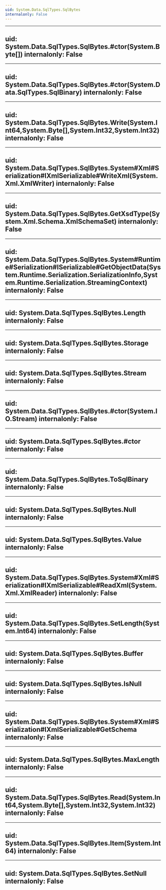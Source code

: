 ```yaml
---
uid: System.Data.SqlTypes.SqlBytes
internalonly: False
---
```


---
uid: System.Data.SqlTypes.SqlBytes.#ctor(System.Byte[])
internalonly: False
---

---
uid: System.Data.SqlTypes.SqlBytes.#ctor(System.Data.SqlTypes.SqlBinary)
internalonly: False
---

---
uid: System.Data.SqlTypes.SqlBytes.Write(System.Int64,System.Byte[],System.Int32,System.Int32)
internalonly: False
---

---
uid: System.Data.SqlTypes.SqlBytes.System#Xml#Serialization#IXmlSerializable#WriteXml(System.Xml.XmlWriter)
internalonly: False
---

---
uid: System.Data.SqlTypes.SqlBytes.GetXsdType(System.Xml.Schema.XmlSchemaSet)
internalonly: False
---

---
uid: System.Data.SqlTypes.SqlBytes.System#Runtime#Serialization#ISerializable#GetObjectData(System.Runtime.Serialization.SerializationInfo,System.Runtime.Serialization.StreamingContext)
internalonly: False
---

---
uid: System.Data.SqlTypes.SqlBytes.Length
internalonly: False
---

---
uid: System.Data.SqlTypes.SqlBytes.Storage
internalonly: False
---

---
uid: System.Data.SqlTypes.SqlBytes.Stream
internalonly: False
---

---
uid: System.Data.SqlTypes.SqlBytes.#ctor(System.IO.Stream)
internalonly: False
---

---
uid: System.Data.SqlTypes.SqlBytes.#ctor
internalonly: False
---

---
uid: System.Data.SqlTypes.SqlBytes.ToSqlBinary
internalonly: False
---

---
uid: System.Data.SqlTypes.SqlBytes.Null
internalonly: False
---

---
uid: System.Data.SqlTypes.SqlBytes.Value
internalonly: False
---

---
uid: System.Data.SqlTypes.SqlBytes.System#Xml#Serialization#IXmlSerializable#ReadXml(System.Xml.XmlReader)
internalonly: False
---

---
uid: System.Data.SqlTypes.SqlBytes.SetLength(System.Int64)
internalonly: False
---

---
uid: System.Data.SqlTypes.SqlBytes.Buffer
internalonly: False
---

---
uid: System.Data.SqlTypes.SqlBytes.IsNull
internalonly: False
---

---
uid: System.Data.SqlTypes.SqlBytes.System#Xml#Serialization#IXmlSerializable#GetSchema
internalonly: False
---

---
uid: System.Data.SqlTypes.SqlBytes.MaxLength
internalonly: False
---

---
uid: System.Data.SqlTypes.SqlBytes.Read(System.Int64,System.Byte[],System.Int32,System.Int32)
internalonly: False
---

---
uid: System.Data.SqlTypes.SqlBytes.Item(System.Int64)
internalonly: False
---

---
uid: System.Data.SqlTypes.SqlBytes.SetNull
internalonly: False
---
